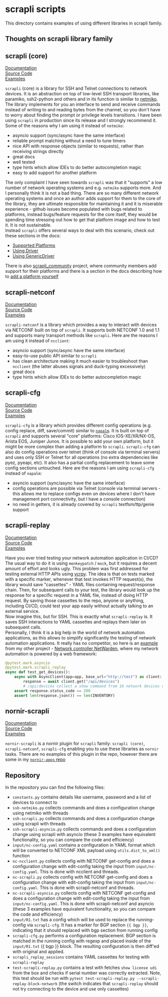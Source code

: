 # scrapli scripts
This directory contains examples of using different libraries in scrapli family.

## Thoughts on scrapli library family
## scrapli (core)
[Documentation](https://carlmontanari.github.io/scrapli)  
[Source Code](https://github.com/carlmontanari/scrapli)  
[Examples](https://github.com/carlmontanari/scrapli/tree/master/examples)  

`scrapli` (core) is a library for SSH and Telnet connections to network devices. It is an abstraction on top of low-level SSH transport libraries, like paramiko, ssh2-python and others and in its function is similar to [netmiko](https://github.com/ktbyers/netmiko). The library implements for you an interface to send and receive commands instead of writing to and reading bytes from the channel, so you don't have to worry about finding the prompt or privilege levels transitions. I have been using `scrapli` in production since its release and I strongly recommend it. Some of the reasons why I am using it instead of `netmiko`:
* asyncio support (sync/async have the same interface)
* reliable prompt matching without a need to tune timers
* nice API with response objects (similar to requests), rather than receiving strings directly
* great docs
* well tested
* type hints which allow IDEs to do better autocompletion magic
* easy to add support for another platform

The only complaint I have seen towards `scrapli` was that it "supports" a low number of network operating systems and e.g. `netmiko` supports more. And I personally think it is not a bad thing. There are so many different network operating systems and once an author adds support for them to the core of the library, they are ultimate responsible for maintaining it and it is miserable experience - github issues become populated with bugs related to platforms, instead bugs/feature requests for the core itself, they would be spending time stressing out how to get that platform image and how to test it. It is not sustainable.  
Instead `scrapli` offers several ways to deal with this scenario, check out these sections in the docs:
* [Supported Platforms](https://carlmontanari.github.io/scrapli/user_guide/project_details/#supported-platforms)
* [Using Driver](https://carlmontanari.github.io/scrapli/user_guide/advanced_usage/#using-driver-directly)
* [Using GenericDriver](https://carlmontanari.github.io/scrapli/user_guide/advanced_usage/#using-the-genericdriver)

There is also [scrapli_community](https://scrapli.github.io/scrapli_community/user_guide/project_details/) project, where community members add support for their platforms and there is a section in the docs describing how to [add a platform yourself](https://scrapli.github.io/scrapli_community/user_guide/basic_usage/)

## scrapli-netconf
[Documentation](https://scrapli.github.io/scrapli_netconf)  
[Source Code](https://github.com/scrapli/scrapli_netconf)  
[Examples](https://github.com/scrapli/scrapli_netconf/tree/master/examples)  

`scrapli-netconf` is a library which provides a way to interact with devices via NETCONF built on top of `scrapli`. It supports both NETCONF 1.0 and 1.1 and supports many transport methods like `scrapli`. Here are the reasons I am using it instead of `ncclient`:
* asyncio support (sync/async have the same interface)
* easy-to-use public API similar to `scrapli`
* has clean architecture making it much easier to troubleshoot than `ncclient` (the latter abuses signals and duck-typing excessively)
* great docs
* type hints which allow IDEs to do better autocompletion magic

## scrapli-cfg
[Documentation](https://scrapli.github.io/scrapli_cfg)  
[Source Code](https://github.com/scrapli/scrapli_cfg)  
[Examples](https://github.com/scrapli/scrapli_cfg/tree/master/examples)  

`scrapli-cfg` is a library which provides different config operations (e.g. config replace, diff, save/commit) similar to [`napalm`](https://github.com/napalm-automation/napalm). It is built on top of `scrapli` and supports several "core" platforms: Cisco IOS-XE/XR/NX-OS, Arista EOS, Juniper Junos. It is possible to add your own platform, but it might be more complex than adding a platform to `scrapli`. `scrapli-cfg` can also do config operations over telnet (think of console via terminal servers) and uses only SSH or Telnet for all operations (no extra dependencies like pyez, pyeapi, etc). It also has a partial config replacement to leave some config sections untouched. Here are the reasons I am using `scrapli-cfg` instead of `napalm`:
* asyncio support (sync/async have the same interface)
* config operations are possible via Telnet (console via terminal servers - this allows me to replace configs even on devices where I don't have management port connectivity, but I have a console connection)
* no need in getters, it is already covered by `scrapli` textfsm/ttp/genie support

## scrapli-replay
[Documentation](https://scrapli.github.io/scrapli_replay)  
[Source Code](https://github.com/scrapli/scrapli_replay)  
[Examples](https://github.com/scrapli/scrapli_replay/tree/main/examples/simple_test_case)  

Have you ever tried testing your network automation application in CI/CD? The usual way to do it is using `monkeypatch` / `mock`, but it requires a decent amount of effort and looks ugly. This problem was first addressed for testing external HTTP APIs using [vcrpy](https://github.com/kevin1024/vcrpy). The idea is that on tests marked with a specific marker, whenever that test invokes HTTP request(s), the library would save "cassettes" - YAML files containing request/response chain. Then, for subsequent calls to your test, the library would look up the response for a specific request in a YAML file, instead of doing HTTP request. By saving those cassettes to the repo, anyone or anything, including CI/CD, could test your app easily without actually talking to an external service.  
Now imagine this, but for SSH. This is exactly what `scrapli-replay` is. It saves SSH interactions to YAML cassettes and replays them later on subsequent calls.  
Personally, I think it is a big help in the world of network automation applications, as this allows to simplify significantly the testing of network automation applications. It really has no competitor, so here is an [example](https://github.com/dmfigol/netwarden/blob/master/backend/tests/routers/test_devices.py) from my other project - [Network controller NetWarden](https://github.com/dmfigol/netwarden), where my network automation is powered by a web framework:
```python
@pytest.mark.asyncio
@pytest.mark.scrapli_replay
async def test_get_devices():
    async with AsyncClient(app=app, base_url="http://test") as client:
        response = await client.get("/api/devices")
        # /api/devices collect a show command from 10 network devices using scrapli
    assert response.status_code == 200
    assert len(response.json()) == len(INVENTORY)
```

## nornir-scrapli
[Documentation](https://scrapli.github.io/nornir_scrapli)  
[Source Code](https://github.com/scrapli/nornir_scrapli)  
[Examples](https://github.com/scrapli/nornir_scrapli/tree/master/examples)  

`nornir-scrapli` is a nornir plugin for `scrapli` family: `scrapli (core)`, `scrapli-netconf`, `scrapli-cfg` enabling you to use these libraries as `nornir` tasks. There are no examples of this plugin in the repo, however there are some in my [`nornir-apps` repo](https://github.com/dmfigol/nornir-apps)

## Repository
In the repository you can find the following files:
* `constants.py` contains details like username, password and a list of devices to connect to
* `ssh-netmiko.py` collects commands and does a configuration change using netmiko with threads
* `ssh-scrapli.py` collects commands and does a configuration change using scrapli with threads
* `ssh-scrapli-asyncio.py` collects commands and does a configuration change using scrapli with asyncio (these 3 examples have equivalent functionality, so you can compare the code and efficiency)
* `input/nc-config.yaml` contains a configuration in YAML format which will be converted to NETCONF XML payload using `utils.dict_to_xml()` function
* `nc-ncclient.py` collects config with NETCONF get-config and does a configuration change with edit-config taking the input from `input/nc-config.yaml`. This is done with ncclient and threads.
* `nc-scrapli.py` collects config with NETCONF get-config and does a configuration change with edit-config taking the input from `input/nc-config.yaml`. This is done with scrapli-netconf and threads.
* `nc-scrapli-asyncio.py` collects config with NETCONF get-config and does a configuration change with edit-config taking the input from `input/nc-config.yaml`. This is done with scrapli-netconf and asyncio (these 3 examples have equivalent functionality, so you can compare the code and efficiency)
* `input/R1.txt` has a config which will be used to replace the running-config via `scrapli-cfg`. It has a marker for BGP section `{{ bgp }}`, indicating that it should replaced with bgp section from running config
* `scrapli-cfg.py` performs a configuration replacement. BGP section is matched in the running config with regexp and placed inside of the `input/R1.txt` {{ bgp }} block. The resulting configuration is then diff'ed with original and applied.
* `scrapli_replay_sessions` contains YAML cassettes for testing with `scrapli-replay`
* `test-scrapli-replay.py` contains a test with fetches `show license udi` from the box and checks if serial number was correctly extracted. Note, this test should be run with `pytest test-scrapli-replay.py --scrapli-replay-block-network` (the switch indicates that `scrapli-replay` should not try connecting to the device and use only cassettes)
